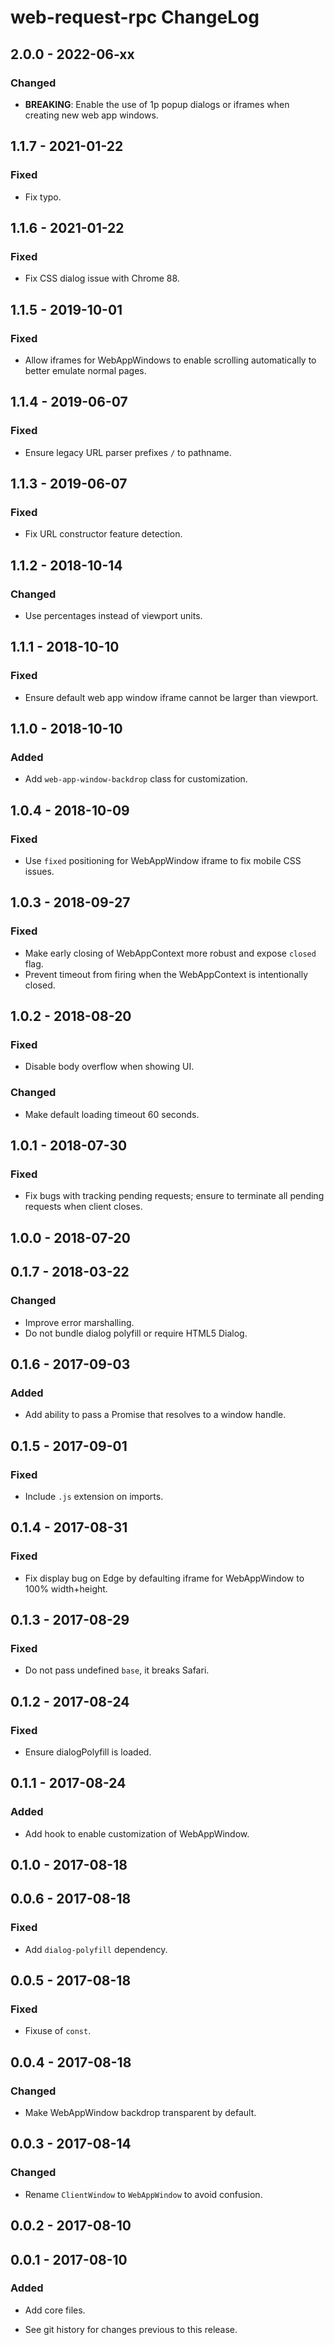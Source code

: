 # web-request-rpc ChangeLog

## 2.0.0 - 2022-06-xx

### Changed
- **BREAKING**: Enable the use of 1p popup dialogs or iframes when creating
  new web app windows.

## 1.1.7 - 2021-01-22

### Fixed
- Fix typo.

## 1.1.6 - 2021-01-22

### Fixed
- Fix CSS dialog issue with Chrome 88.

## 1.1.5 - 2019-10-01

### Fixed
- Allow iframes for WebAppWindows to enable scrolling automatically
  to better emulate normal pages.

## 1.1.4 - 2019-06-07

### Fixed
- Ensure legacy URL parser prefixes `/` to pathname.

## 1.1.3 - 2019-06-07

### Fixed
- Fix URL constructor feature detection.

## 1.1.2 - 2018-10-14

### Changed
- Use percentages instead of viewport units.

## 1.1.1 - 2018-10-10

### Fixed
- Ensure default web app window iframe cannot be larger than
  viewport.

## 1.1.0 - 2018-10-10

### Added
- Add `web-app-window-backdrop` class for customization.

## 1.0.4 - 2018-10-09

### Fixed
- Use `fixed` positioning for WebAppWindow iframe to
  fix mobile CSS issues.

## 1.0.3 - 2018-09-27

### Fixed
- Make early closing of WebAppContext more robust and
  expose `closed` flag.
- Prevent timeout from firing when the WebAppContext
  is intentionally closed.

## 1.0.2 - 2018-08-20

### Fixed
- Disable body overflow when showing UI.

### Changed
- Make default loading timeout 60 seconds.

## 1.0.1 - 2018-07-30

### Fixed
- Fix bugs with tracking pending requests; ensure to
  terminate all pending requests when client closes.

## 1.0.0 - 2018-07-20

## 0.1.7 - 2018-03-22

### Changed
- Improve error marshalling.
- Do not bundle dialog polyfill or require HTML5 Dialog.

## 0.1.6 - 2017-09-03

### Added
- Add ability to pass a Promise that resolves to a window handle.

## 0.1.5 - 2017-09-01

### Fixed
- Include `.js` extension on imports.

## 0.1.4 - 2017-08-31

### Fixed
- Fix display bug on Edge by defaulting iframe
  for WebAppWindow to 100% width+height.

## 0.1.3 - 2017-08-29

### Fixed
- Do not pass undefined `base`, it breaks Safari.

## 0.1.2 - 2017-08-24

### Fixed
- Ensure dialogPolyfill is loaded.

## 0.1.1 - 2017-08-24

### Added
- Add hook to enable customization of WebAppWindow.

## 0.1.0 - 2017-08-18

## 0.0.6 - 2017-08-18

### Fixed
- Add `dialog-polyfill` dependency.

## 0.0.5 - 2017-08-18

### Fixed
- Fixuse of `const`.

## 0.0.4 - 2017-08-18

### Changed
- Make WebAppWindow backdrop transparent by default.

## 0.0.3 - 2017-08-14

### Changed
- Rename `ClientWindow` to `WebAppWindow` to avoid confusion.

## 0.0.2 - 2017-08-10

## 0.0.1 - 2017-08-10

### Added
- Add core files.

- See git history for changes previous to this release.
